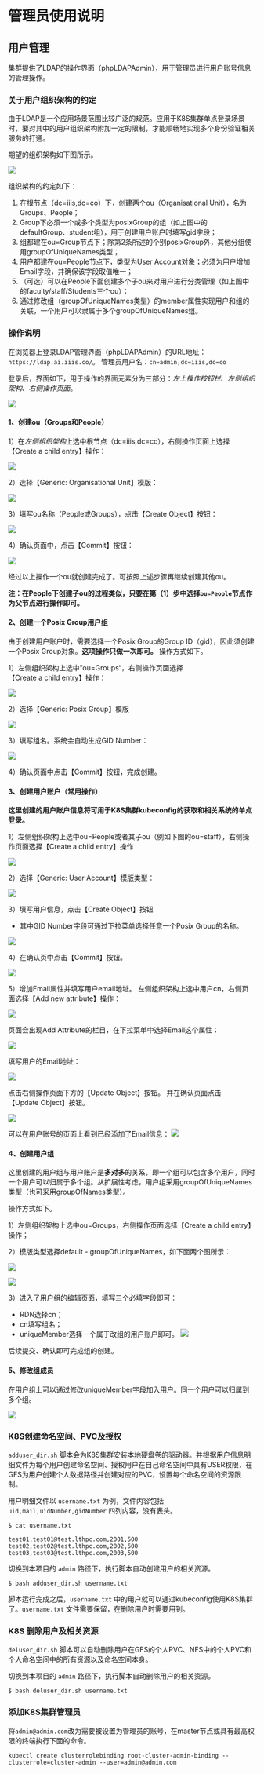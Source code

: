 # 管理员使用说明

## 用户管理

集群提供了LDAP的操作界面（phpLDAPAdmin），用于管理员进行用户账号信息的管理操作。

### 关于用户组织架构的约定

由于LDAP是一个应用场景范围比较广泛的规范。应用于K8S集群单点登录场景时，要对其中的用户组织架构附加一定的限制，才能顺畅地实现多个身份验证相关服务的打通。

期望的组织架构如下图所示。

![](assets/tree_users_ldap.png)

组织架构的约定如下：
1. 在根节点（dc=iiis,dc=co）下，创建两个ou（Organisational Unit），名为Groups、People；
2. Group下必须一个或多个类型为posixGroup的组（如上图中的defaultGroup、student组），用于创建用户账户时填写gid字段；
3. 组都建在ou=Group节点下；除第2条所述的个别posixGroup外，其他分组使用groupOfUniqueNames类型；
4. 用户都建在ou=People节点下，类型为User Account对象；必须为用户增加Email字段，并确保该字段取值唯一；
5. （可选）可以在People下面创建多个子ou来对用户进行分类管理（如上图中的faculty/staff/Students三个ou）；
6. 通过修改组（groupOfUniqueNames类型）的member属性实现用户和组的关联，一个用户可以隶属于多个groupOfUniqueNames组。

### 操作说明

在浏览器上登录LDAP管理界面（phpLDAPAdmin）的URL地址：`https://ldap.ai.iiis.co/`。
管理员用户名：`cn=admin,dc=iiis,dc=co`


登录后，界面如下，用于操作的界面元素分为三部分：*左上操作按钮栏*、*左侧组织架构*、*右侧操作页面*。

![](assets/phpLDAPadmin_main_page.png)

#### 1、创建ou（Groups和People）

1）在*左侧组织架构*上选中根节点（dc=iiis,dc=co），右侧操作页面上选择【Create a child entry】操作：

![](assets/phpLDAPadmin_create_child_entry.png)

2）选择【Generic: Organisational Unit】模版：

![](assets/phpLDAPadmin_create_object.png)

3）填写ou名称（People或Groups），点击【Create Object】按钮：

![](assets/phpLDAPadmin_create_ou.png)

4）确认页面中，点击【Commit】按钮：

![](assets/phpLDAPadmin_ou_commit.png)

经过以上操作一个ou就创建完成了。可按照上述步骤再继续创建其他ou。

**注：在People下创建子ou的过程类似，只要在第（1）步中选择`ou=People`节点作为父节点进行操作即可。**


#### 2、创建一个Posix Group用户组

由于创建用户账户时，需要选择一个Posix Group的Group ID（gid），因此须创建一个Posix Group对象。**这项操作只做一次即可。**
操作方式如下。

1）左侧组织架构上选中”ou=Groups“，右侧操作页面选择【Create a child entry】操作：

![](assets/phpLDAPadmin_create_object_posix_group.png)

2）选择【Generic: Posix Group】模版

![](assets/phpLDAPadmin_template_posix_group.png)

3）填写组名。系统会自动生成GID Number：

![](assets/phpLDAPAdmin_posix_group_name.png)

4）确认页面中点击【Commit】按钮，完成创建。


#### 3、创建用户账户（常用操作）

**这里创建的用户账户信息将可用于K8S集群kubeconfig的获取和相关系统的单点登录。**

1）左侧组织架构上选中ou=People或者其子ou（例如下图的ou=staff），右侧操作页面选择【Create a child entry】操作

![](assets/phpLDAPAdmin_user_create_child_entry.png)

2）选择【Generic: User Account】模版类型：

![](assets/phpLDAPAdmin_user_template.png)

3）填写用户信息，点击【Create Object】按钮

- 其中GID Number字段可通过下拉菜单选择任意一个Posix Group的名称。

![](assets/phpLDAPAdmin_user_information.png)


4）在确认页中点击【Commit】按钮。

![](assets/phpLDAPAdmin_user_commit.png)


5）增加Email属性并填写用户email地址。
左侧组织架构上选中用户cn，右侧页面选择【Add new attribute】操作：

![](assets/phpLDAPAdmin_user_add_attribute.png)

页面会出现Add Attribute的栏目，在下拉菜单中选择Email这个属性：

![](assets/phpLDAPAdmin_user_add_attribute_Email.png)

填写用户的Email地址：

![](assets/phpLDAPAdmin_user_input_email.png)

点击右侧操作页面下方的【Update Object】按钮。
并在确认页面点击【Update Object】按钮。

![](assets/phpLDAPAdmin_user_add_user_email_commit.png)


可以在用户账号的页面上看到已经添加了Email信息：
![](assets/phpLDAPAdmin_user_information_detail.png)


#### 4、创建用户组

这里创建的用户组与用户账户是**多对多**的关系，即一个组可以包含多个用户，同时一个用户可以归属于多个组。从扩展性考虑，用户组采用groupOfUniqueNames类型（也可采用groupOfNames类型）。

操作方式如下。

1）左侧组织架构上选中ou=Groups，右侧操作页面选择【Create a child entry】操作；

2）模版类型选择default - groupOfUniqueNames，如下面两个图所示：

![](assets/phpLDAPAdmin_template_Default.png)

![](assets/phpLDAPAdmin_template_groupOfUniqueNames.png)

3）进入了用户组的编辑页面，填写三个必填字段即可：
- RDN选择cn；
- cn填写组名；
- uniqueMember选择一个属于改组的用户账户即可。
![](assets/phpLDAPAdmin_group_input.png)

后续提交、确认即可完成组的创建。


#### 5、修改组成员

在用户组上可以通过修改uniqueMember字段加入用户。同一个用户可以归属到多个组。

![](assets/phpLDAPAdmin_group_member.png)

### K8S创建命名空间、PVC及授权

`adduser_dir.sh` 脚本会为K8S集群安装本地硬盘卷的驱动器。并根据用户信息明细文件为每个用户创建命名空间、授权用户在自己命名空间中具有USER权限，在GFS为用户创建个人数据路径并创建对应的PVC，设置每个命名空间的资源限制。

用户明细文件以 `username.txt` 为例，文件内容包括 `uid,mail,uidNumber,gidNumber` 四列内容，没有表头。

```
$ cat username.txt

test01,test01@test.lthpc.com,2001,500
test02,test02@test.lthpc.com,2002,500
test03,test03@test.lthpc.com,2003,500

```

切换到本项目的 `admin` 路径下，执行脚本自动创建用户的相关资源。
```
$ bash adduser_dir.sh username.txt
```
脚本运行完成之后，`username.txt` 中的用户就可以通过kubeconfig使用K8S集群了。`username.txt` 文件需要保留，在删除用户时需要用到。

### K8S 删除用户及相关资源

`deluser_dir.sh` 脚本可以自动删除用户在GFS的个人PVC、NFS中的个人PVC和个人命名空间中的所有资源以及命名空间本身。

切换到本项目的 `admin` 路径下，执行脚本自动删除用户的相关资源。

```
$ bash deluser_dir.sh username.txt
```

### 添加K8S集群管理员

将`admin@admin.com`改为需要被设置为管理员的账号，在master节点或具有最高权限的终端执行下面的命令。

```
kubectl create clusterrolebinding root-cluster-admin-binding --clusterrole=cluster-admin --user=admin@admin.com
```